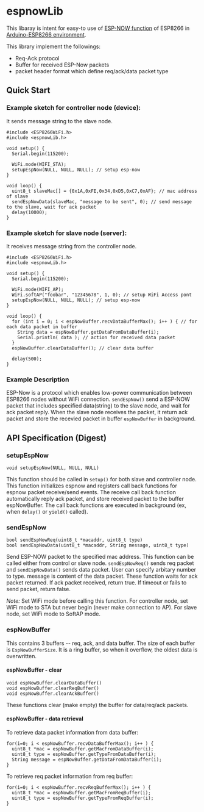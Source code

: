 # espnowLib

This libaray is intent for easy-to use of [ESP-NOW function](https://espressif.com/en/products/software/esp-now/overview) of ESP8266 in [Arduino-ESP8266 environment](https://github.com/esp8266/Arduino).

This library implement the followings:
* Req-Ack protocol
* Buffer for received ESP-Now packets
* packet header format which define req/ack/data packet type

## Quick Start

### Example sketch for controller node (device):
It sends message string to the slave node.
```Arduino
#include <ESP8266WiFi.h>
#include <espnowLib.h>

void setup() {
  Serial.begin(115200);

  WiFi.mode(WIFI_STA);
  setupEspNow(NULL, NULL, NULL); // setup esp-now
}

void loop() {
  uint8_t slaveMac[] = {0x1A,0xFE,0x34,0xD5,0xC7,0xAF}; // mac address of slave
  sendEspNowData(slaveMac, "message to be sent", 0); // send message to the slave, wait for ack packet
  delay(10000);
}
```

### Example sketch for slave node (server):
It receives message string from the controller node.
```Arduino
#include <ESP8266WiFi.h>
#include <espnowLib.h>

void setup() {
  Serial.begin(115200);

  WiFi.mode(WIFI_AP);
  WiFi.softAP("foobar", "12345678", 1, 0); // setup WiFi Access pont
  setupEspNow(NULL, NULL, NULL); // setup esp-now
}

void loop() {
  for (int i = 0; i < espNowBuffer.recvDataBufferMax(); i++ ) { // for each data packet in buffer
    String data = espNowBuffer.getDataFromDataBuffer(i);
    Serial.println( data ); // action for received data packet
  }
  espNowBuffer.clearDataBuffer(); // clear data buffer

  delay(500);
}
```
### Example Description
ESP-Now is a protocol which enables low-power communication between ESP8266 nodes without WiFi connection.
`sendEspNow()` send a ESP-NOW packet that includes specified data(string) to the slave node, and wait for ack packet reply. When the slave node receives the packet, it return ack packet and store the recevied packet in buffer `espNowBuffer` in background.

## API Specification (Digest)

### setupEspNow
```Arduino
void setupEspNow(NULL, NULL, NULL)
```
This function should be called in `setup()` for both slave and controller node.
This function initializes espnow and registers call back functions for espnow packet receive/send events.
The receive call back function automatically reply ack packet, and store received packet to the buffer espNowBuffer.
The call back functions are executed in background (ex, when `delay()` or `yield()` called).

### sendEspNow
```Arduino
bool sendEspNowReq(uint8_t *macaddr, uint8_t type)
bool sendEspNowData(uint8_t *macaddr, String message, uint8_t type)
```
Send ESP-NOW packet to the specified mac address. This function can be called either from control or slave node.
`sendEspNowReq()` sends req packet and `sendEspNowData()` sends data packet. User can specify arbitary number to type. message is content of the data packet.
These function waits for ack packet returned. If ack packet received, return true. If timeout or fails to send packet, return false.

*Note:* Set WiFi mode before calling this function. For controller node, set WiFi mode to STA but never begin (never make connection to AP). For slave node, set WiFi mode to SoftAP mode.

### espNowBuffer
This contains 3 buffers -- req, ack, and data buffer. The size of each buffer is `EspNowBufferSize`.
It is a ring buffer, so when it overflow, the oldest data is overwritten.

#### espNowBuffer - clear
```Arduino
void espNowBuffer.clearDataBuffer()
void espNowBuffer.clearReqBuffer()
void espNowBuffer.clearAckBuffer()
```
These functions clear (make empty) the buffer for data/req/ack packets.

#### espNowBuffer - data retrieval
To retrieve data packet information from data buffer:
```Arduino
for(i=0; i < espNowBuffer.recvDataBufferMax(); i++ ) {
  uint8_t *mac = espNowBuffer.getMacFromDataBuffer(i);
  uint8_t type = espNowBuffer.getTypeFromDataBuffer(i);
  String message = espNowBuffer.getDataFromDataBuffer(i);
}
```
To retrieve req packet information from req buffer:
```Arduino
for(i=0; i < espNowBuffer.recvReqBufferMax(); i++ ) {
  uint8_t *mac = espNowBuffer.getMacFromReqBuffer(i);
  uint8_t type = espNowBuffer.getTypeFromReqBuffer(i);
}
```
